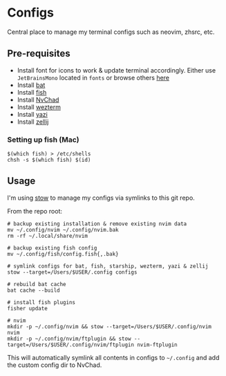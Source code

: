 # Configs

Central place to manage my terminal configs such as neovim, zhsrc, etc.

## Pre-requisites

- Install font for icons to work & update terminal accordingly.
Either use `JetBrainsMono` located in `fonts` or browse others [here](https://github.com/ryanoasis/nerd-fonts)
- Install [bat](https://github.com/sharkdp/bat)
- Install [fish](https://fishshell.com/)
- Install [NvChad](https://github.com/NvChad/NvChad)
- Install [wezterm](https://wezfurlong.org/wezterm/index.html)
- Install [yazi](https://yazi-rs.github.io/)
- Install [zellij](https://zellij.dev/)

### Setting up fish (Mac)

```shell
$(which fish) > /etc/shells
chsh -s $(which fish) $(id)
```

## Usage

I'm using [stow](https://www.gnu.org/software/stow/) to manage my configs via symlinks to this git repo.

From the repo root:

```shell
# backup existing installation & remove existing nvim data
mv ~/.config/nvim ~/.config/nvim.bak
rm -rf ~/.local/share/nvim

# backup existing fish config
mv ~/.config/fish/config.fish{,.bak}

# symlink configs for bat, fish, starship, wezterm, yazi & zellij
stow --target=/Users/$USER/.config configs

# rebuild bat cache
bat cache --build

# install fish plugins
fisher update

# nvim
mkdir -p ~/.config/nvim && stow --target=/Users/$USER/.config/nvim nvim
mkdir -p ~/.config/nvim/ftplugin && stow --target=/Users/$USER/.config/nvim/ftplugin nvim-ftplugin
```

This will automatically symlink all contents in configs to `~/.config` and add the custom config dir to NvChad.
